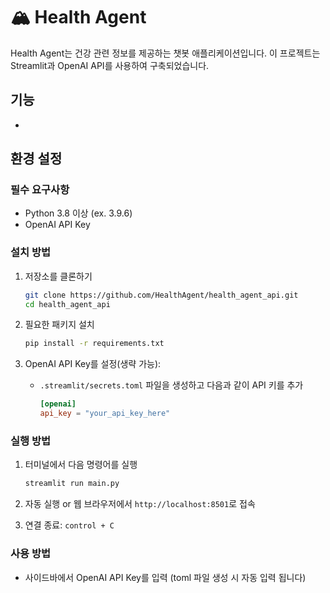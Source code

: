# 🏔️ Health Agent

Health Agent는 건강 관련 정보를 제공하는 챗봇 애플리케이션입니다. 이 프로젝트는 Streamlit과 OpenAI API를 사용하여 구축되었습니다.

## 기능

-

## 환경 설정

### 필수 요구사항

- Python 3.8 이상 (ex. 3.9.6)
- OpenAI API Key

### 설치 방법

1. 저장소를 클론하기
   ```bash
   git clone https://github.com/HealthAgent/health_agent_api.git
   cd health_agent_api
   ```

2. 필요한 패키지 설치
   ```bash
   pip install -r requirements.txt
   ```

3. OpenAI API Key를 설정(생략 가능):
   - `.streamlit/secrets.toml` 파일을 생성하고 다음과 같이 API 키를 추가
     ```toml
     [openai]
     api_key = "your_api_key_here"
     ```

### 실행 방법

1. 터미널에서 다음 명령어를 실행
   ```bash
   streamlit run main.py
   ```

2. 자동 실행 or 웹 브라우저에서 `http://localhost:8501`로 접속

3. 연결 종료: `control + C`

### 사용 방법

- 사이드바에서 OpenAI API Key를 입력 (toml 파일 생성 시 자동 입력 됩니다)